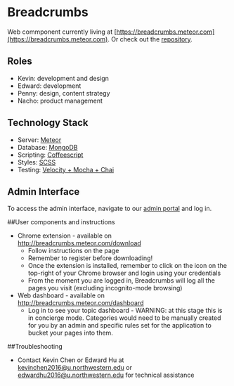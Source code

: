 Breadcrumbs
=========
Web commponent currently living at [https://breadcrumbs.meteor.com](https://breadcrumbs.meteor.com). Or check out the [repository](https://github.com/nuvention-web/breadcrumbs).

## Roles
 * Kevin: development and design
 * Edward: development
 * Penny: design, content strategy
 * Nacho: product management

## Technology Stack

 * Server: [Meteor](https://meteor.com)
 * Database: [MongoDB](https://mongodb.com)
 * Scripting: [Coffeescript](http://coffeescript.org)
 * Styles: [SCSS](http://sass-lang.com)
 * Testing: [Velocity + Mocha + Chai](http://velocity.meteor.com)

## Admin Interface
To access the admin interface, navigate to our [admin portal](https://breadcrumbs.meteor.com/login) and log in.

##User components and instructions
* Chrome extension - available on http://breadcrumbs.meteor.com/download 
  * Follow instructions on the page
  * Remember to register before downloading!
  * Once the extension is installed, remember to click on the icon on the top-right of your Chrome browser and login using your credentials
  * From the moment you are logged in, Breadcrumbs will log all the pages you visit (excluding incognito-mode browsing)
* Web dashboard - available on http://breadcrumbs.meteor.com/dashboard
  * Log in to see your topic dashboard - WARNING: at this stage this is in concierge mode. Categories would need to be manually created for you by an admin and specific rules set for the application to bucket your pages into them. 

##Troubleshooting
* Contact Kevin Chen or Edward Hu at kevinchen2016@u.northwestern.edu or edwardhu2016@u.northwestern.edu for technical assistance
